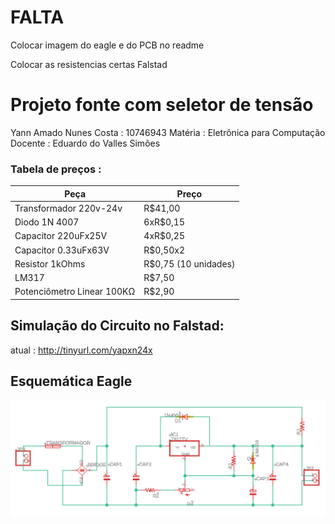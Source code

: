 # FALTA
Colocar imagem do eagle e do PCB no readme

Colocar as resistencias certas Falstad



# Projeto fonte com seletor de tensão
Yann Amado Nunes Costa : 10746943
Matéria : Eletrônica para Computação
Docente : Eduardo do Valles Simões


### Tabela de preços : 


| Peça                |  Preço              |
| ------------------- | ------------------- |
|  Transformador 220v-24v | R$41,00 |
|  Diodo 1N 4007 |  6xR$0,15 |
|       Capacitor 220uFx25V              |      4xR$0,25              |
|       Capacitor 0.33uFx63V              |            R$0,50x2           |
|           Resistor 1kOhms          |      R$0,75 (10 unidades)               |
|        LM317             |    R$7,50                 |
|   Potenciômetro Linear 100KΩ             |    R$2,90                 |



## Simulação do Circuito no Falstad:

atual : http://tinyurl.com/yapxn24x

## Esquemática Eagle
![Imagem Eagle](https://github.com/YannAmado/Eletronica_Comp/blob/master/Eagle.png)
